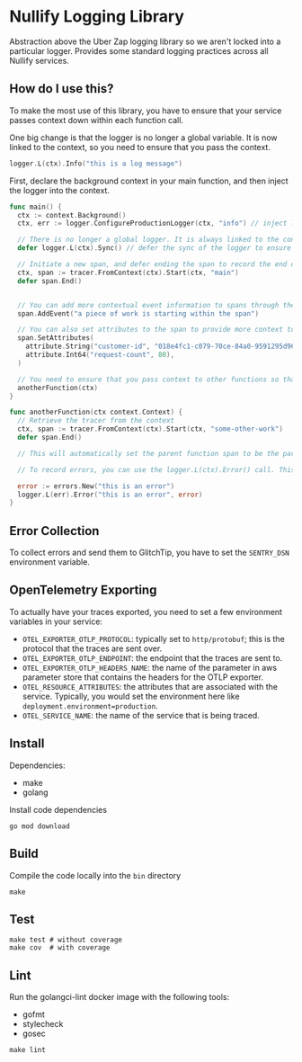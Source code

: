 # Nullify Logging Library

Abstraction above the Uber Zap logging library so we aren't locked into a particular logger.
Provides some standard logging practices across all Nullify services.

## How do I use this?

To make the most use of this library, you have to ensure that your service passes context down within each function call.

One big change is that the logger is no longer a global variable. It is now linked to the context, so you need to ensure that you pass the context.

```go
logger.L(ctx).Info("this is a log message")
```

First, declare the background context in your main function, and then inject the logger into the context.

```go
func main() {
  ctx := context.Background()
  ctx, err := logger.ConfigureProductionLogger(ctx, "info") // inject logger into context

  // There is no longer a global logger. It is always linked to the context, to ensure that log messages have the appropriate span and trace IDs linked to them.
  defer logger.L(ctx).Sync() // defer the sync of the logger to ensure all logs are written

  // Initiate a new span, and defer ending the span to record the end of this piece of work.
  ctx, span := tracer.FromContext(ctx).Start(ctx, "main")
  defer span.End()


  // You can add more contextual event information to spans through the span.AddEvent method. This is analogous to adding a log message, and has an associated timestamp that is recorded.
  span.AddEvent("a piece of work is starting within the span")

  // You can also set attributes to the span to provide more context to the span, typically as key-value pairs.
  span.SetAttributes(
    attribute.String("customer-id", "018e4fc1-c079-70ce-84a0-9591295d96aa"),
    attribute.Int64("request-count", 80),
  )

  // You need to ensure that you pass context to other functions so that the logger and tracer are available to them.
  anotherFunction(ctx)
}

func anotherFunction(ctx context.Context) {
  // Retrieve the tracer from the context
  ctx, span := tracer.FromContext(ctx).Start(ctx, "some-other-work")
  defer span.End()

  // This will automatically set the parent function span to be the parent span of this new span that has started, within this trace.

  // To record errors, you can use the logger.L(ctx).Error() call. This will automatically capture any errors that you pass into it and pass them to GlitchTip. It will also set the span to errored, so it is highlighted in Grafana.

  error := errors.New("this is an error")
  logger.L(err).Error("this is an error", error)
}
```

## Error Collection

To collect errors and send them to GlitchTip, you have to set the `SENTRY_DSN` environment variable.

## OpenTelemetry Exporting

To actually have your traces exported, you need to set a few environment variables in your service:

- `OTEL_EXPORTER_OTLP_PROTOCOL`: typically set to `http/protobuf`; this is the protocol that the traces are sent over.
- `OTEL_EXPORTER_OTLP_ENDPOINT`: the endpoint that the traces are sent to.
- `OTEL_EXPORTER_OTLP_HEADERS_NAME`: the name of the parameter in aws parameter store that contains the headers for the OTLP exporter.
- `OTEL_RESOURCE_ATTRIBUTES`: the attributes that are associated with the service. Typically, you would set the environment here like `deployment.environment=production`.
- `OTEL_SERVICE_NAME`: the name of the service that is being traced.

## Install

Dependencies:

- make
- golang

Install code dependencies

```
go mod download
```

## Build

Compile the code locally into the `bin` directory

```
make
```

## Test

```
make test # without coverage
make cov  # with coverage
```

## Lint

Run the golangci-lint docker image with the following tools:

- gofmt
- stylecheck
- gosec

```
make lint
```
